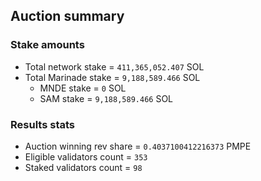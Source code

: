 ## Auction summary

### Stake amounts
- Total network stake = `411,365,052.407` SOL
- Total Marinade stake = `9,188,589.466` SOL
  - MNDE stake = `0` SOL
  - SAM stake = `9,188,589.466` SOL

### Results stats
- Auction winning rev share = `0.4037100412216373` PMPE
- Eligible validators count = `353`
- Staked validators count = `98`
